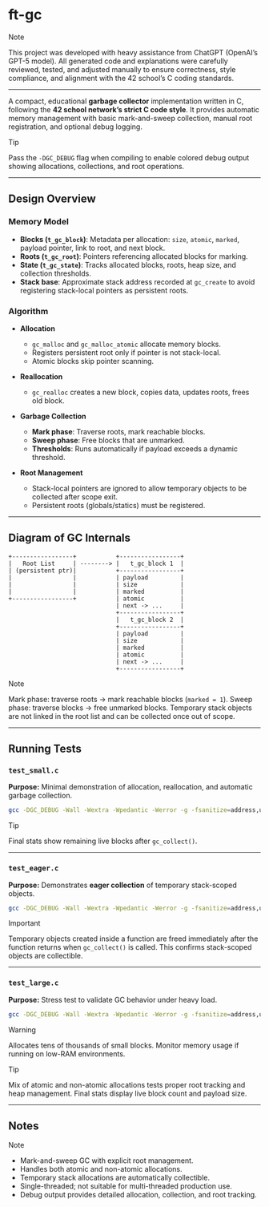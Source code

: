 # ft-gc

> [!NOTE]
> This project was developed with heavy assistance from ChatGPT (OpenAI’s GPT-5 model).
> All generated code and explanations were carefully reviewed, tested, and adjusted manually to ensure correctness, style compliance, and alignment with the 42 school’s C coding standards.

---

A compact, educational **garbage collector** implementation written in C, following the **42 school network’s strict C code style**.
It provides automatic memory management with basic mark-and-sweep collection, manual root registration, and optional debug logging.

> [!TIP]
> Pass the `-DGC_DEBUG` flag when compiling to enable colored debug output showing allocations, collections, and root operations.

---

## Design Overview

### Memory Model

* **Blocks (`t_gc_block`)**: Metadata per allocation: `size`, `atomic`, `marked`, payload pointer, link to root, and next block.
* **Roots (`t_gc_root`)**: Pointers referencing allocated blocks for marking.
* **State (`t_gc_state`)**: Tracks allocated blocks, roots, heap size, and collection thresholds.
* **Stack base**: Approximate stack address recorded at `gc_create` to avoid registering stack-local pointers as persistent roots.

### Algorithm

* **Allocation**

  * `gc_malloc` and `gc_malloc_atomic` allocate memory blocks.
  * Registers persistent root only if pointer is not stack-local.
  * Atomic blocks skip pointer scanning.

* **Reallocation**

  * `gc_realloc` creates a new block, copies data, updates roots, frees old block.

* **Garbage Collection**

  * **Mark phase**: Traverse roots, mark reachable blocks.
  * **Sweep phase**: Free blocks that are unmarked.
  * **Thresholds**: Runs automatically if payload exceeds a dynamic threshold.

* **Root Management**

  * Stack-local pointers are ignored to allow temporary objects to be collected after scope exit.
  * Persistent roots (globals/statics) must be registered.

---

## Diagram of GC Internals

```
+-----------------+           +-----------------+
|   Root List     | --------> |   t_gc_block 1  |
| (persistent ptr)|           +-----------------+
|                 |           | payload         |
|                 |           | size            |
|                 |           | marked          |
+-----------------+           | atomic          |
                              | next -> ...     |
                              +-----------------+
                              |   t_gc_block 2  |
                              +-----------------+
                              | payload         |
                              | size            |
                              | marked          |
                              | atomic          |
                              | next -> ...     |
                              +-----------------+
```

> [!NOTE]
> Mark phase: traverse roots → mark reachable blocks (`marked = 1`).
> Sweep phase: traverse blocks → free unmarked blocks.
> Temporary stack objects are not linked in the root list and can be collected once out of scope.

---

## Running Tests

### `test_small.c`

**Purpose:** Minimal demonstration of allocation, reallocation, and automatic garbage collection.

```sh
gcc -DGC_DEBUG -Wall -Wextra -Wpedantic -Werror -g -fsanitize=address,undefined gc/*.c test_small.c -Igc -o test_small && ./test_small
```

> [!TIP]
> Final stats show remaining live blocks after `gc_collect()`.

---

### `test_eager.c`

**Purpose:** Demonstrates **eager collection** of temporary stack-scoped objects.

```sh
gcc -DGC_DEBUG -Wall -Wextra -Wpedantic -Werror -g -fsanitize=address,undefined gc/*.c test_eager.c -Igc -o test_eager && ./test_eager
```

> [!IMPORTANT]
> Temporary objects created inside a function are freed immediately after the function returns when `gc_collect()` is called.
> This confirms stack-scoped objects are collectible.

---

### `test_large.c`

**Purpose:** Stress test to validate GC behavior under heavy load.

```sh
gcc -DGC_DEBUG -Wall -Wextra -Wpedantic -Werror -g -fsanitize=address,undefined gc/*.c test_large.c -Igc -o test_large && ./test_large
```

> [!WARNING]
> Allocates tens of thousands of small blocks. Monitor memory usage if running on low-RAM environments.

> [!TIP]
> Mix of atomic and non-atomic allocations tests proper root tracking and heap management.
> Final stats display live block count and payload size.

---

## Notes

> [!NOTE]
>
> * Mark-and-sweep GC with explicit root management.
> * Handles both atomic and non-atomic allocations.
> * Temporary stack allocations are automatically collectible.
> * Single-threaded; not suitable for multi-threaded production use.
> * Debug output provides detailed allocation, collection, and root tracking.

